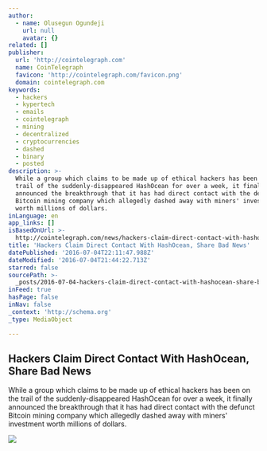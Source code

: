 ```yaml
---
author:
  - name: Olusegun Ogundeji
    url: null
    avatar: {}
related: []
publisher:
  url: 'http://cointelegraph.com'
  name: CoinTelegraph
  favicon: 'http://cointelegraph.com/favicon.png'
  domain: cointelegraph.com
keywords:
  - hackers
  - kypertech
  - emails
  - cointelegraph
  - mining
  - decentralized
  - cryptocurrencies
  - dashed
  - binary
  - posted
description: >-
  While a group which claims to be made up of ethical hackers has been on the
  trail of the suddenly-disappeared HashOcean for over a week, it finally
  announced the breakthrough that it has had direct contact with the defunct
  Bitcoin mining company which allegedly dashed away with miners' investment
  worth millions of dollars.
inLanguage: en
app_links: []
isBasedOnUrl: >-
  http://cointelegraph.com/news/hackers-claim-direct-contact-with-hashocean-share-bad-news
title: 'Hackers Claim Direct Contact With HashOcean, Share Bad News'
datePublished: '2016-07-04T22:11:47.988Z'
dateModified: '2016-07-04T21:44:22.713Z'
starred: false
sourcePath: >-
  _posts/2016-07-04-hackers-claim-direct-contact-with-hashocean-share-bad-news.md
inFeed: true
hasPage: false
inNav: false
_context: 'http://schema.org'
_type: MediaObject

---
```

<article style=""><h1>Hackers Claim Direct Contact With HashOcean, Share Bad News</h1><p>While a group which claims to be made up of ethical hackers has been on the trail of the suddenly-disappeared HashOcean for over a week, it finally announced the breakthrough that it has had direct contact with the defunct Bitcoin mining company which allegedly dashed away with miners' investment worth millions of dollars.</p><img src="http://cointelegraph.com/images/725_aHR0cDovL2NvaW50ZWxlZ3JhcGguY29tL3N0b3JhZ2UvdXBsb2Fkcy92aWV3L2MzM2ViZjQ0NTJmNmFjZDMzNzk4Y2Y2YTZjZmNmYzA4LmpwZw==.jpg" /></article>